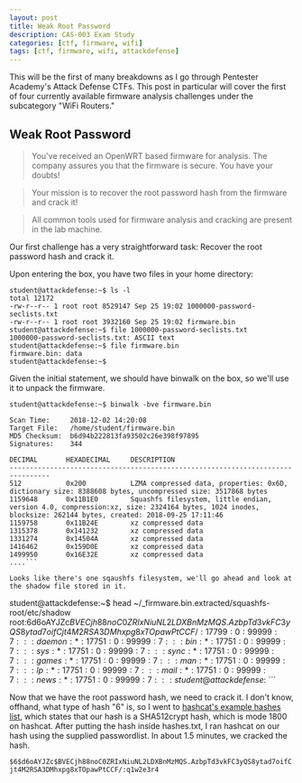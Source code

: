 ```yaml
---
layout: post
title: Weak Root Password
description: CAS-003 Exam Study
categories: [ctf, firmware, wifi]
tags: [ctf, firmware, wifi, attackdefense]
---
```


This will be the first of many breakdowns as I go through Pentester Academy's Attack Defense CTFs. This post in particular will cover the first of four currently available firmware analysis challenges under the subcategory "WiFi Routers."

## Weak Root Password

> You've received an OpenWRT based firmware for analysis. The company assures you that the firmware is secure. You have your doubts! 

> Your mission is to recover the root password hash from the firmware and crack it! 

> All common tools used for firmware analysis and cracking are present in the lab machine.
 
Our first challenge has a very straightforward task: Recover the root password hash and crack it.

Upon entering the box, you have two files in your home directory:
```
student@attackdefense:~$ ls -l
total 12172
-rw-r--r-- 1 root root 8529147 Sep 25 19:02 1000000-password-seclists.txt
-rw-r--r-- 1 root root 3932160 Sep 25 19:02 firmware.bin
student@attackdefense:~$ file 1000000-password-seclists.txt
1000000-password-seclists.txt: ASCII text
student@attackdefense:~$ file firmware.bin
firmware.bin: data
student@attackdefense:~$
```

Given the initial statement, we should have binwalk on the box, so we'll use it to unpack the firmware.
```
student@attackdefense:~$ binwalk -bve firmware.bin

Scan Time:     2018-12-02 14:20:08
Target File:   /home/student/firmware.bin
MD5 Checksum:  b6d94b222813fa93502c26e398f97895
Signatures:    344

DECIMAL       HEXADECIMAL     DESCRIPTION
--------------------------------------------------------------------------------
512           0x200           LZMA compressed data, properties: 0x6D, dictionary size: 8388608 bytes, uncompressed size: 3517868 bytes
1159648       0x11B1E0        Squashfs filesystem, little endian, version 4.0, compression:xz, size: 2324164 bytes, 1024 inodes, blocksize: 262144 bytes, created: 2018-09-25 17:11:46
1159758       0x11B24E        xz compressed data
1315378       0x141232        xz compressed data
1331274       0x14504A        xz compressed data
1416462       0x159D0E        xz compressed data
1499950       0x16E32E        xz compressed data
....```

Looks like there's one sqaushfs filesystem, we'll go ahead and look at the shadow file stored in it.

```
student@attackdefense:~$ head ~/_firmware.bin.extracted/squashfs-root/etc/shadow
root:$6$d6oAYJZc$BVECjh88noC0ZRIxNiuNL2LDXBnMzMQS.AzbpTd3vkFC3yQS8ytad7oifCjt4M2RSA3DMhxpg8xTOpawPtCCF/:17799:0:99999:7:::
daemon:*:17751:0:99999:7:::
bin:*:17751:0:99999:7:::
sys:*:17751:0:99999:7:::
sync:*:17751:0:99999:7:::
games:*:17751:0:99999:7:::
man:*:17751:0:99999:7:::
lp:*:17751:0:99999:7:::
mail:*:17751:0:99999:7:::
news:*:17751:0:99999:7:::
student@attackdefense:~$```

Now that we have the root password hash, we need to crack it. I don't know, offhand, what type of hash "$6$" is, so I went to [hashcat's example hashes list](https://hashcat.net/wiki/doku.php?id=example_hashes), which states that our hash is a SHA512crypt hash, which is mode 1800 on hashcat. After putting the hash inside hashes.txt, I ran hashcat on our hash using the supplied passwordlist. In about 1.5 minutes, we cracked the hash.

```$6$d6oAYJZc$BVECjh88noC0ZRIxNiuNL2LDXBnMzMQS.AzbpTd3vkFC3yQS8ytad7oifCjt4M2RSA3DMhxpg8xTOpawPtCCF/:q1w2e3r4```


